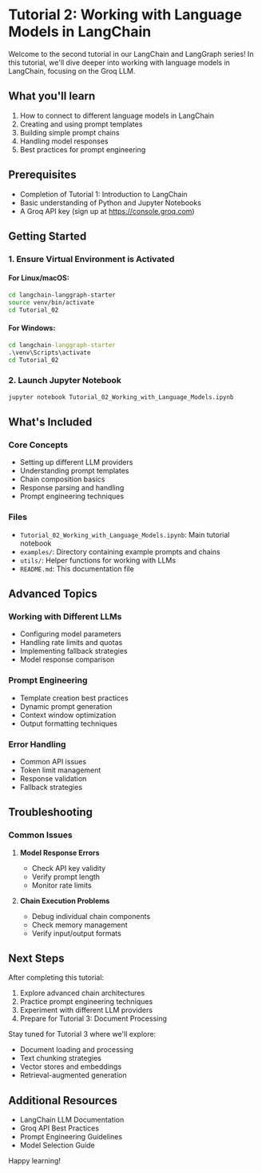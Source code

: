# Tutorial 2: Working with Language Models in LangChain

Welcome to the second tutorial in our LangChain and LangGraph series! In this tutorial, we'll dive deeper into working with language models in LangChain, focusing on the Groq LLM.

## What you'll learn

1. How to connect to different language models in LangChain
2. Creating and using prompt templates
3. Building simple prompt chains
4. Handling model responses
5. Best practices for prompt engineering

## Prerequisites

- Completion of Tutorial 1: Introduction to LangChain
- Basic understanding of Python and Jupyter Notebooks
- A Groq API key (sign up at https://console.groq.com)

## Getting Started

### 1. Ensure Virtual Environment is Activated

#### For Linux/macOS:
```bash
cd langchain-langgraph-starter
source venv/bin/activate
cd Tutorial_02
```

#### For Windows:
```cmd
cd langchain-langgraph-starter
.\venv\Scripts\activate
cd Tutorial_02
```

### 2. Launch Jupyter Notebook
```bash
jupyter notebook Tutorial_02_Working_with_Language_Models.ipynb
```

## What's Included

### Core Concepts
- Setting up different LLM providers
- Understanding prompt templates
- Chain composition basics
- Response parsing and handling
- Prompt engineering techniques

### Files
- `Tutorial_02_Working_with_Language_Models.ipynb`: Main tutorial notebook
- `examples/`: Directory containing example prompts and chains
- `utils/`: Helper functions for working with LLMs
- `README.md`: This documentation file

## Advanced Topics

### Working with Different LLMs
- Configuring model parameters
- Handling rate limits and quotas
- Implementing fallback strategies
- Model response comparison

### Prompt Engineering
- Template creation best practices
- Dynamic prompt generation
- Context window optimization
- Output formatting techniques

### Error Handling
- Common API issues
- Token limit management
- Response validation
- Fallback strategies

## Troubleshooting

### Common Issues

1. **Model Response Errors**
   - Check API key validity
   - Verify prompt length
   - Monitor rate limits

2. **Chain Execution Problems**
   - Debug individual chain components
   - Check memory management
   - Verify input/output formats

## Next Steps

After completing this tutorial:
1. Explore advanced chain architectures
2. Practice prompt engineering techniques
3. Experiment with different LLM providers
4. Prepare for Tutorial 3: Document Processing

Stay tuned for Tutorial 3 where we'll explore:
- Document loading and processing
- Text chunking strategies
- Vector stores and embeddings
- Retrieval-augmented generation

## Additional Resources

- LangChain LLM Documentation
- Groq API Best Practices
- Prompt Engineering Guidelines
- Model Selection Guide

Happy learning!